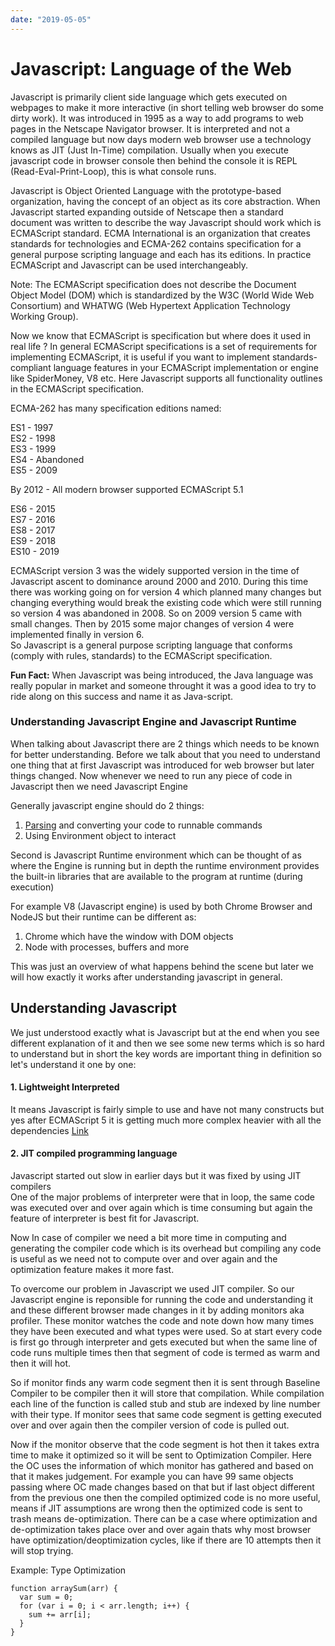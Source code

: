 ```yaml
---
date: "2019-05-05"
---
```


# Javascript: Language of the Web

Javascript is primarily client side language which gets executed on webpages to make it more interactive (in short telling web browser do some dirty work). It was introduced in 1995 as a way to add programs to web pages in the Netscape Navigator browser. It is interpreted and not a compiled language but now days modern web browser use a technology knows as JIT (Just In-Time) compilation. Usually when you execute javascript code in browser console then behind the console it is REPL (Read-Eval-Print-Loop), this is what console runs.

Javascript is Object Oriented Language with the prototype-based organization, having the concept of an object as its core abstraction. When Javascript started expanding outside of Netscape then a standard document was written to describe the way Javascript should work which is ECMAScript standard. ECMA International is an organization that creates standards for technologies and ECMA-262 contains specification for a general purpose scripting language and each has its editions. In practice ECMAScript and Javascript can be used interchangeably.

Note: The ECMAScript specification does not describe the Document Object Model (DOM) which is standardized by the W3C (World Wide Web Consortium) and WHATWG (Web Hypertext Application Technology Working Group).

Now we know that ECMAScript is specification but where does it used in real life ? In general ECMAScript specifications is a set of requirements for implementing ECMAScript, it is useful if you want to implement standards-compliant language features in your ECMAScript implementation or engine like SpiderMoney, V8 etc. Here Javascript supports all functionality outlines in the ECMAScript specification.

ECMA-262 has many specification editions named:

ES1 - 1997<br>
ES2 - 1998<br>
ES3 - 1999<br>
ES4 - Abandoned<br>
ES5 - 2009<br>

By 2012 - All modern browser supported ECMAScript 5.1

ES6 - 2015<br>
ES7 - 2016<br>
ES8 - 2017<br>
ES9 - 2018<br>
ES10 - 2019<br>

ECMAScript version 3 was the widely supported version in the time of Javascript ascent to dominance around 2000 and 2010. During this time there was working going on for version 4 which planned many changes but changing everything would break the existing code which were still running so version 4 was abandoned in 2008. So on 2009 version 5 came with small changes. Then by 2015 some major changes of version 4 were implemented finally in version 6.<br>
So Javascript is a general purpose scripting language that conforms (comply with rules, standards) to the ECMAScript specification.

<b>Fun Fact:</b> When Javascript was being introduced, the Java language was really popular in market and someone throught it was a good idea to try to ride along on this success and name it as Java-script.

### Understanding Javascript Engine and Javascript Runtime
When talking about Javascript there are 2 things which needs to be known for better understanding. Before we talk about that you need to understand one thing that at first Javascript was introduced for web browser but later things changed. Now whenever we need to run any piece of code in Javascript then we need Javascript Engine

Generally javascript engine should do 2 things:<br>
1. [Parsing](https://en.wikipedia.org/wiki/Parsing) and converting your code to runnable commands<br>
2. Using Environment object to interact

Second is Javascript Runtime environment which can be thought of as where the Engine is running but in depth the runtime environment provides the built-in libraries that are available to the program at runtime (during execution)

For example V8 (Javascript engine) is used by both Chrome Browser and NodeJS but their runtime can be different as:<br>
1. Chrome which have the window with DOM objects<br>
2. Node with processes, buffers and more

This was just an overview of what happens behind the scene but later we will how exactly it works after understanding javascript in general.

## Understanding Javascript

We just understood exactly what is Javascript but at the end when you see different explanation of it and then we see some new terms which is so hard to understand but in short the key words are important thing in definition so let's understand it one by one:

#### 1. Lightweight Interpreted
It means Javascript is fairly simple to use and have not many constructs but yes after ECMAScript 5 it is getting much more complex heavier with all the dependencies [Link](https://coderanch.com/t/631906/languages/javascript-lightweight-programming-language)
#### 2. JIT compiled programming language
Javascript started out slow in earlier days but it was fixed by using JIT compilers<br>
One of the major problems of interpreter were that in loop, the same code was executed over and over again which is time consuming but again the feature of interpreter is best fit for Javascript.

Now In case of compiler we need a bit more time in computing and generating the compiler code which is its overhead but compiling any code is useful as we need not to compute over and over again and the optimization feature makes it more fast.

To overcome our problem in Javascript we used JIT compiler. So our Javascript engine is reponsible for running the code and understanding it and these different browser made changes in it by adding monitors aka profiler. These monitor watches the code and note down how many times they have been executed and what types were used. So at start every code is first go through interpreter and gets executed but when the same line of code runs multiple times then that segment of code is termed as warm and then it will hot.

So if monitor finds any warm code segment then it is sent through Baseline Compiler to be compiler then it will store that compilation. While compilation each line of the function is called stub and stub are indexed by line number with their type. If monitor sees that same code segment is getting executed over and over again then the compiler version of code is pulled out.

Now if the monitor observe that the code segment is hot then it takes extra time to make it optimized so it will be sent to Optimization Compiler. Here the OC uses the information of which monitor has gathered and based on that it makes judgement. For example you can have 99 same objects passing where OC made changes based on that but if last object different from the previous one then the compiled optimized code is no more useful, means if JIT assumptions are wrong then the optimized code is sent to trash means de-optimization. There can be a case where optimization and de-optimization takes place over and over again thats why most browser have optimization/deoptimization cycles, like if there are 10 attempts then it will stop trying.

Example: Type Optimization

```
function arraySum(arr) {
  var sum = 0;
  for (var i = 0; i < arr.length; i++) {
    sum += arr[i];
  }
}
```
